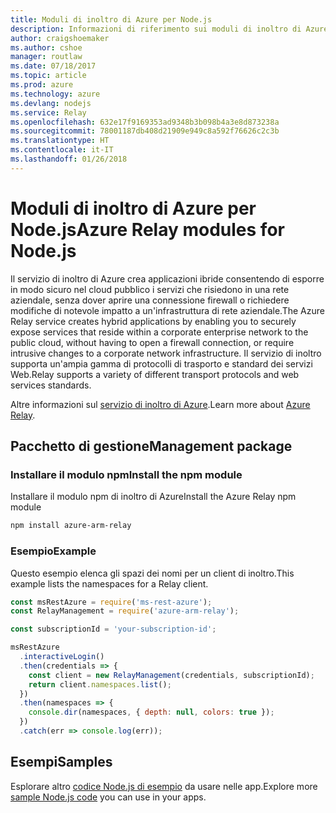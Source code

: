 ```yaml
---
title: Moduli di inoltro di Azure per Node.js
description: Informazioni di riferimento sui moduli di inoltro di Azure per Node.js
author: craigshoemaker
ms.author: cshoe
manager: routlaw
ms.date: 07/18/2017
ms.topic: article
ms.prod: azure
ms.technology: azure
ms.devlang: nodejs
ms.service: Relay
ms.openlocfilehash: 632e17f9169353ad9348b3b098b4a3e8d873238a
ms.sourcegitcommit: 78001187db408d21909e949c8a592f76626c2c3b
ms.translationtype: HT
ms.contentlocale: it-IT
ms.lasthandoff: 01/26/2018
---
```

# <a name="azure-relay-modules-for-nodejs"></a><span data-ttu-id="8f52b-103">Moduli di inoltro di Azure per Node.js</span><span class="sxs-lookup"><span data-stu-id="8f52b-103">Azure Relay modules for Node.js</span></span>

<span data-ttu-id="8f52b-104">Il servizio di inoltro di Azure crea applicazioni ibride consentendo di esporre in modo sicuro nel cloud pubblico i servizi che risiedono in una rete aziendale, senza dover aprire una connessione firewall o richiedere modifiche di notevole impatto a un'infrastruttura di rete aziendale.</span><span class="sxs-lookup"><span data-stu-id="8f52b-104">The Azure Relay service creates hybrid applications by enabling you to securely expose services that reside within a corporate enterprise network to the public cloud, without having to open a firewall connection, or require intrusive changes to a corporate network infrastructure.</span></span> <span data-ttu-id="8f52b-105">Il servizio di inoltro supporta un'ampia gamma di protocolli di trasporto e standard dei servizi Web.</span><span class="sxs-lookup"><span data-stu-id="8f52b-105">Relay supports a variety of different transport protocols and web services standards.</span></span>

<span data-ttu-id="8f52b-106">Altre informazioni sul [servizio di inoltro di Azure](https://docs.microsoft.com/azure/service-bus-relay/relay-what-is-it).</span><span class="sxs-lookup"><span data-stu-id="8f52b-106">Learn more about [Azure Relay](https://docs.microsoft.com/azure/service-bus-relay/relay-what-is-it).</span></span>

## <a name="management-package"></a><span data-ttu-id="8f52b-107">Pacchetto di gestione</span><span class="sxs-lookup"><span data-stu-id="8f52b-107">Management package</span></span>

### <a name="install-the-npm-module"></a><span data-ttu-id="8f52b-108">Installare il modulo npm</span><span class="sxs-lookup"><span data-stu-id="8f52b-108">Install the npm module</span></span>

<span data-ttu-id="8f52b-109">Installare il modulo npm di inoltro di Azure</span><span class="sxs-lookup"><span data-stu-id="8f52b-109">Install the Azure Relay npm module</span></span>

```bash
npm install azure-arm-relay
```

### <a name="example"></a><span data-ttu-id="8f52b-110">Esempio</span><span class="sxs-lookup"><span data-stu-id="8f52b-110">Example</span></span>

<span data-ttu-id="8f52b-111">Questo esempio elenca gli spazi dei nomi per un client di inoltro.</span><span class="sxs-lookup"><span data-stu-id="8f52b-111">This example lists the namespaces for a Relay client.</span></span>

```javascript
const msRestAzure = require('ms-rest-azure');
const RelayManagement = require('azure-arm-relay');

const subscriptionId = 'your-subscription-id';

msRestAzure
  .interactiveLogin()
  .then(credentials => {
    const client = new RelayManagement(credentials, subscriptionId);
    return client.namespaces.list();
  })
  .then(namespaces => {
    console.dir(namespaces, { depth: null, colors: true });
  })
  .catch(err => console.log(err));
```

## <a name="samples"></a><span data-ttu-id="8f52b-112">Esempi</span><span class="sxs-lookup"><span data-stu-id="8f52b-112">Samples</span></span>

<span data-ttu-id="8f52b-113">Esplorare altro [codice Node.js di esempio](https://azure.microsoft.com/resources/samples/?platform=nodejs) da usare nelle app.</span><span class="sxs-lookup"><span data-stu-id="8f52b-113">Explore more [sample Node.js code](https://azure.microsoft.com/resources/samples/?platform=nodejs) you can use in your apps.</span></span>
